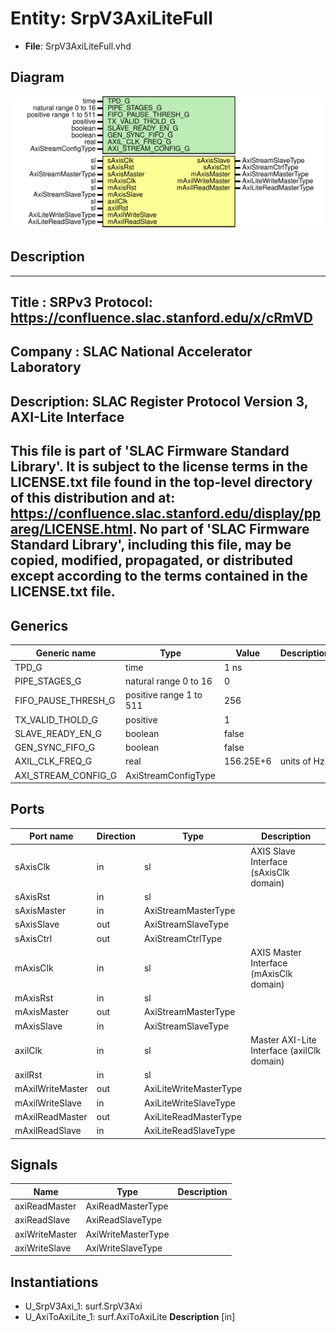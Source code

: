 # Entity: SrpV3AxiLiteFull

- **File**: SrpV3AxiLiteFull.vhd
## Diagram

![Diagram](SrpV3AxiLiteFull.svg "Diagram")
## Description

-----------------------------------------------------------------------------
 Title      : SRPv3 Protocol: https://confluence.slac.stanford.edu/x/cRmVD
-----------------------------------------------------------------------------
 Company    : SLAC National Accelerator Laboratory
-----------------------------------------------------------------------------
 Description: SLAC Register Protocol Version 3, AXI-Lite Interface
-----------------------------------------------------------------------------
 This file is part of 'SLAC Firmware Standard Library'.
 It is subject to the license terms in the LICENSE.txt file found in the
 top-level directory of this distribution and at:
    https://confluence.slac.stanford.edu/display/ppareg/LICENSE.html.
 No part of 'SLAC Firmware Standard Library', including this file,
 may be copied, modified, propagated, or distributed except according to
 the terms contained in the LICENSE.txt file.
-----------------------------------------------------------------------------
## Generics

| Generic name        | Type                    | Value     | Description  |
| ------------------- | ----------------------- | --------- | ------------ |
| TPD_G               | time                    | 1 ns      |              |
| PIPE_STAGES_G       | natural range 0 to 16   | 0         |              |
| FIFO_PAUSE_THRESH_G | positive range 1 to 511 | 256       |              |
| TX_VALID_THOLD_G    | positive                | 1         |              |
| SLAVE_READY_EN_G    | boolean                 | false     |              |
| GEN_SYNC_FIFO_G     | boolean                 | false     |              |
| AXIL_CLK_FREQ_G     | real                    | 156.25E+6 |  units of Hz |
| AXI_STREAM_CONFIG_G | AxiStreamConfigType     |           |              |
## Ports

| Port name        | Direction | Type                   | Description                                |
| ---------------- | --------- | ---------------------- | ------------------------------------------ |
| sAxisClk         | in        | sl                     | AXIS Slave Interface (sAxisClk domain)     |
| sAxisRst         | in        | sl                     |                                            |
| sAxisMaster      | in        | AxiStreamMasterType    |                                            |
| sAxisSlave       | out       | AxiStreamSlaveType     |                                            |
| sAxisCtrl        | out       | AxiStreamCtrlType      |                                            |
| mAxisClk         | in        | sl                     | AXIS Master Interface (mAxisClk domain)    |
| mAxisRst         | in        | sl                     |                                            |
| mAxisMaster      | out       | AxiStreamMasterType    |                                            |
| mAxisSlave       | in        | AxiStreamSlaveType     |                                            |
| axilClk          | in        | sl                     | Master AXI-Lite Interface (axilClk domain) |
| axilRst          | in        | sl                     |                                            |
| mAxilWriteMaster | out       | AxiLiteWriteMasterType |                                            |
| mAxilWriteSlave  | in        | AxiLiteWriteSlaveType  |                                            |
| mAxilReadMaster  | out       | AxiLiteReadMasterType  |                                            |
| mAxilReadSlave   | in        | AxiLiteReadSlaveType   |                                            |
## Signals

| Name           | Type               | Description |
| -------------- | ------------------ | ----------- |
| axiReadMaster  | AxiReadMasterType  |             |
| axiReadSlave   | AxiReadSlaveType   |             |
| axiWriteMaster | AxiWriteMasterType |             |
| axiWriteSlave  | AxiWriteSlaveType  |             |
## Instantiations

- U_SrpV3Axi_1: surf.SrpV3Axi
- U_AxiToAxiLite_1: surf.AxiToAxiLite
**Description**
 [in]

